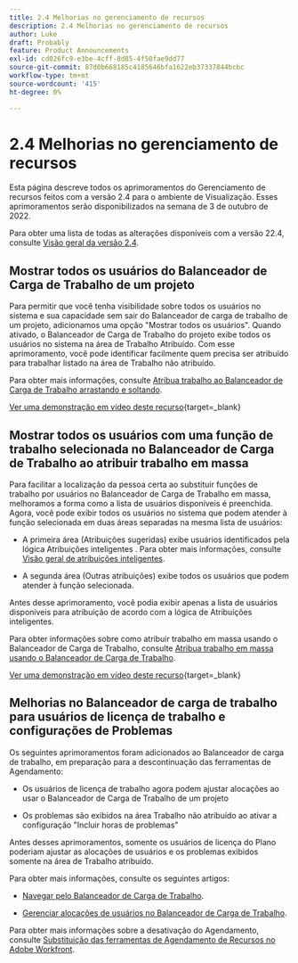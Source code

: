 ```yaml
---
title: 2.4 Melhorias no gerenciamento de recursos
description: 2.4 Melhorias no gerenciamento de recursos
author: Luke
draft: Probably
feature: Product Announcements
exl-id: cd026fc9-e3be-4cff-8d85-4f50fae9dd77
source-git-commit: 87d0b668185c4185646bfa1622eb37337844bcbc
workflow-type: tm+mt
source-wordcount: '415'
ht-degree: 0%

---
```


# 2.4 Melhorias no gerenciamento de recursos

Esta página descreve todos os aprimoramentos do Gerenciamento de recursos feitos com a versão 2.4 para o ambiente de Visualização. Esses aprimoramentos serão disponibilizados na semana de 3 de outubro de 2022.

Para obter uma lista de todas as alterações disponíveis com a versão 22.4, consulte [Visão geral da versão 2.4](/help/quicksilver/product-announcements/product-releases/22.4-release-activity/22-4-release-overview.md).

## Mostrar todos os usuários do Balanceador de Carga de Trabalho de um projeto

Para permitir que você tenha visibilidade sobre todos os usuários no sistema e sua capacidade sem sair do Balanceador de carga de trabalho de um projeto, adicionamos uma opção &quot;Mostrar todos os usuários&quot;. Quando ativado, o Balanceador de Carga de Trabalho do projeto exibe todos os usuários no sistema na área de Trabalho Atribuído. Com esse aprimoramento, você pode identificar facilmente quem precisa ser atribuído para trabalhar listado na área de Trabalho não atribuído.

Para obter mais informações, consulte [Atribua trabalho ao Balanceador de Carga de Trabalho arrastando e soltando](/help/quicksilver/resource-mgmt/workload-balancer/assign-work-in-workload-balancer-by-drag-and-drop.md).

[Ver uma demonstração em vídeo deste recurso](https://video.tv.adobe.com/v/3412873/){target=_blank}

## Mostrar todos os usuários com uma função de trabalho selecionada no Balanceador de Carga de Trabalho ao atribuir trabalho em massa

Para facilitar a localização da pessoa certa ao substituir funções de trabalho por usuários no Balanceador de Carga de Trabalho em massa, melhoramos a forma como a lista de usuários disponíveis é preenchida. Agora, você pode exibir todos os usuários no sistema que podem atender à função selecionada em duas áreas separadas na mesma lista de usuários:

* A primeira área (Atribuições sugeridas) exibe usuários identificados pela lógica Atribuições inteligentes . Para obter mais informações, consulte [Visão geral de atribuições inteligentes](/help/quicksilver/manage-work/tasks/assign-tasks/smart-assignments.md).

* A segunda área (Outras atribuições) exibe todos os usuários que podem atender à função selecionada.

Antes desse aprimoramento, você podia exibir apenas a lista de usuários disponíveis para atribuição de acordo com a lógica de Atribuições inteligentes.

Para obter informações sobre como atribuir trabalho em massa usando o Balanceador de Carga de Trabalho, consulte [Atribua trabalho em massa usando o Balanceador de Carga de Trabalho](/help/quicksilver/resource-mgmt/workload-balancer/assign-work-in-workload-balancer-in-bulk.md).

[Ver uma demonstração em vídeo deste recurso](https://video.tv.adobe.com/v/3412874/){target=_blank}

## Melhorias no Balanceador de carga de trabalho para usuários de licença de trabalho e configurações de Problemas

Os seguintes aprimoramentos foram adicionados ao Balanceador de carga de trabalho, em preparação para a descontinuação das ferramentas de Agendamento:

* Os usuários de licença de trabalho agora podem ajustar alocações ao usar o Balanceador de Carga de Trabalho de um projeto

* Os problemas são exibidos na área Trabalho não atribuído ao ativar a configuração &quot;Incluir horas de problemas&quot;

Antes desses aprimoramentos, somente os usuários de licença do Plano poderiam ajustar as alocações de usuários e os problemas exibidos somente na área de Trabalho atribuído.

Para obter mais informações, consulte os seguintes artigos:

* [Navegar pelo Balanceador de Carga de Trabalho](/help/quicksilver/resource-mgmt/workload-balancer/navigate-the-workload-balancer.md).

* [Gerenciar alocações de usuários no Balanceador de Carga de Trabalho](/help/quicksilver/resource-mgmt/workload-balancer/manage-user-allocations-workload-balancer.md).

Para obter mais informações sobre a desativação do Agendamento, consulte [Substituição das ferramentas de Agendamento de Recursos no Adobe Workfront](/help/quicksilver/resource-mgmt/resource-mgmt-overview/deprecate-resource-scheduling.md).
